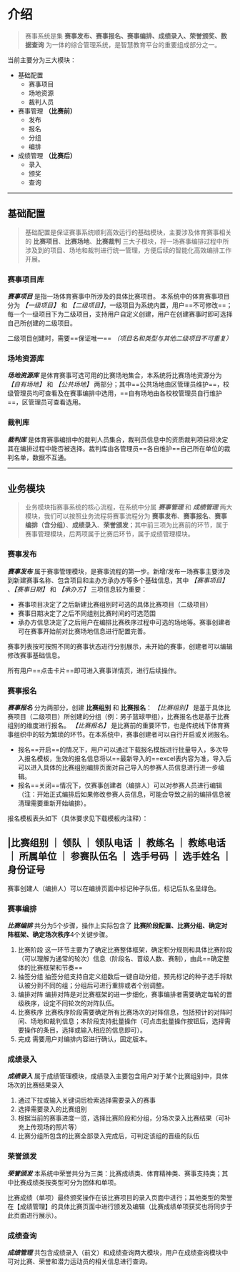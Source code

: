 # 介绍
>赛事系统是集 **赛事发布、赛事报名、赛事编排、成绩录入、荣誉颁奖、数据查询** 为一体的综合管理系统，是智慧教育平台的重要组成部分之一。

当前主要分为三大模块：
- 基础配置
    - 赛事项目
    - 场地资源
    - 裁判人员
- 赛事管理 **（比赛前）**
    - 发布
    - 报名
    - 分组
    - 编排
- 成绩管理 **（比赛后）**
    - 录入
    - 颁奖
    - 查询

---
## 基础配置
>基础配置是保证赛事系统顺利高效运行的基础模块，主要涉及体育赛事相关的 **比赛项目**、**比赛场地**、**比赛裁判** 三大子模块，将一场赛事编排过程中所涉及到的项目、场地和裁判进行统一管理，方便后续的智能化高效编排工作开展。

### 赛事项目库
***赛事项目*** 是指一场体育赛事中所涉及的具体比赛项目。
本系统中的体育赛事项目分为 *【一级项目】* 和 *【二级项目】*，一级项目为系统内置，用户==不可修改==；每一个一级项目下为二级项目，支持用户自定义创建，用户在创建赛事时即可选择自己所创建的二级项目。

二级项目创建时，需要==保证唯一== *（项目名和类型与其他二级项目不可重复）*

### 场地资源库
***场地资源库*** 是体育赛事可选可用的比赛场地集合，本系统将比赛场地资源分为 *【自有场地】* 和 *【公共场地】*  两部分；其中==公共场地由区管理员维护==，校级管理员均可查看及在赛事编排中选用，==自有场地由各校校管理员自行维护==，区管理员可查看选用。


### 裁判库
***裁判库*** 是体育赛事编排中的裁判人员集合，裁判员信息中的资质裁判项目将决定其在编排过程中能否被选择。裁判库由各管理员==各自维护==自己所在单位的裁判名单，数据不互通。

---

## 业务模块
>业务模块指赛事系统的核心流程，在系统中分属 ***赛事管理*** 和 ***成绩管理*** 两大模块，我们可以按照业务流程将赛事流程分为 **赛事发布**、**赛事报名**、**赛事编排（含分组）**、**成绩录入**、**荣誉颁发**；其中前三项为比赛前的环节，属于赛事管理模块，后两项属于比赛后环节，属于成绩管理模块。


### 赛事发布
***赛事发布*** 属于赛事管理模块，是赛事流程的第一步。新增/发布一场赛事主要涉及到新建赛事名称、包含项目和主办方承办方等多个基础信息，其中 *【赛事项目】* 、*【赛事日期】* 和 *【承办方】* 三项信息较为重要：
- 赛事项目决定了之后新建比赛组别时可选的具体比赛项目（二级项目）
- 赛事日期决定了之后不同组别比赛时间的可选范围
- 承办方信息决定了之后用户在编排比赛秩序过程中可选的场地等。赛事创建者可在赛事开始前对比赛场地信息进行配置完善。

赛事列表按可按照不同的赛事状态进行分别展示，未开始的赛事，创建者可以编辑修改赛事基础信息。

所有用户==点击卡片==即可进入赛事详情页，进行后续操作。

### 赛事报名
***赛事报名*** 分为两部分，创建 **比赛组别** 和 **比赛报名**：
*【比赛组别】* 是基于具体比赛项目（二级项目）所创建的分组（例：男子篮球甲组），比赛报名也是基于比赛组别的维度进行报名。
*【比赛报名】* 是比赛前的重要环节，也是传统线下体育赛事组织中的较为繁琐的环节。在本系统中，赛事创建者可以自行开启或关闭报名。
- 报名==开启==的情况下，用户可以通过下载报名模版进行批量导入，多次导入报名模板，生效的报名信息将以==最新导入的==excel表内容为准，导入后可以进入具体的比赛组别编排页面对自己导入的参赛人员信息进行进一步编辑。
- 报名==关闭==情况下，仅赛事创建者（编排人）可以对参赛人员进行编辑（注：开始正式编排后如果修改参赛人员信息，可能会导致之前的编排信息被清理需要重新开始编排）。

报名模板表头如下（具体要求见下载模板内注释）：

|比赛组别  ｜  领队 ｜ 领队电话 ｜ 教练名 ｜ 教练电话 ｜ 所属单位 ｜ 参赛队伍名 ｜ 选手号码 ｜ 选手姓名 ｜ 身份证号
-
赛事创建人（编排人）可以在编排页面中标记种子队伍，标记后队名呈绿色。

### 赛事编排
***比赛编排*** 共分为5个步骤，操作上实际包含了 **比赛阶段配置、比赛分组、确定对阵框架、确定场次秩序**4个关键步骤。
1. 比赛阶段
   这一环节主要为了确定比赛整体框架，确定积分规则和具体比赛阶段（可以理解为通常的轮次）信息（阶段名、晋级人数、赛制），由此==确定整体的比赛框架和节奏==
2. 抽签分组
   抽签分组支持自定义组数后一键自动分组，预先标记的种子选手将默认被分到不同的组；分组后可进行重排或者个别调整。
3. 编排对阵
   编排对阵是对比赛框架的进一步细化，赛事编排者需要确定每轮的晋级秩序，设定不同轮次的对阵队伍。
4. 比赛秩序
   比赛秩序阶段需要确定所有比赛场次的对阵信息，包括预计的对阵时间、场地和裁判信息；本阶段支持批量操作（可点击批量操作按钮后，选择需要操作的条目，选择或输入相应的信息即可）。
5. 完成
   需要用户对编排内容进行确认，固定版本。


### 成绩录入
***成绩录入*** 属于成绩管理模块，成绩录入主要包含用户对于某个比赛组别中，具体场次的比赛结果录入
1. 通过下拉或输入关键词后检索选择需要录入的赛事
2. 选择需要录入的比赛组别
3. 根据当前的赛事进度一览，选择比赛阶段和分组，分场次录入比赛结果（可补充上传现场的照片等）
4. 比赛分组所包含的比赛全部录入完成后，可判定该组的晋级的队伍

### 荣誉颁发
***荣誉颁发*** 本系统中荣誉共分为三类：比赛成绩类、体育精神类、赛事支持类；其中比赛成绩类按类型可分为团体和单项。

比赛成绩（单项）最终颁奖操作在该比赛项目的录入页面中进行；其他类型的荣誉在【成绩管理】的具体比赛页面中进行颁发及编辑（比赛成绩单项获奖也将同步于此页面进行展示）。

### 成绩查询
***成绩管理*** 共包含成绩录入（前文）和成绩查询两大模块，用户在成绩查询模块中可对比赛、荣誉和潜力运动员的相关信息进行查询。